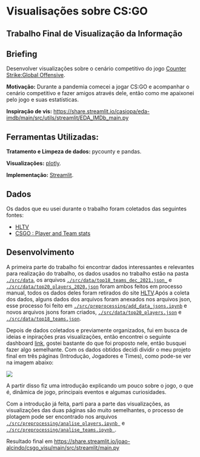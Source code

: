 # Visualisações sobre CS:GO

## Trabalho Final de Visualização da Informação 

## Briefing 

Desenvolver visualizações sobre o cenário competitivo do jogo [Counter Strike:Global Offensive](https://pt.wikipedia.org/wiki/Counter-Strike:_Global_Offensive).

**Motivação:** Durante a pandemia comecei a jogar CS:GO e acompanhar o cenário competitivo e fazer amigos através dele, então como me apaixonei pelo jogo e suas estatísticas.

**Inspiração de vis:** https://share.streamlit.io/casiopa/eda-imdb/main/src/utils/streamlit/EDA_IMDb_main.py

## Ferramentas Utilizadas:

**Tratamento e Limpeza de dados:** pycounty e pandas.

**Visualizações:** [plotly](https://plotly.com/).

**Implementação:** [Streamlit](https://streamlit.io/).


## Dados 

Os dados que eu usei durante o trabalho foram coletados das seguintes fontes:

* [HLTV](https://www.hltv.org/)
* [CSGO : Player and Team stats](https://www.kaggle.com/patrasaurabh/csgo-player-and-team-stats)

## Desenvolvimento 

A primeira parte do trabalho foi encontrar dados interessantes e relevantes para realização do trabalho, os dados usados no trabalho estão na pasta [`./src/data`](./src/data), os arquivos [`./src/data/top18_teams_dec_2021.json_`](./src/data/top18_teams_dec_2021.json) e [`./src/data/top20_players_2020.json`](./src/data/top20_players_2020.json) foram ambos feitos em processo manual, todos os dados deles foram retirados do site [HLTV](https://www.hltv.org/).Após a coleta dos dados, alguns dados dos arquivos foram anexados nos arquivos json, esse processo foi feito em [`./src/preprocessing/add_data_jsons.ipynb`](./src/preprocessing/add_data_jsons.ipynb) e novos arquivos jsons foram criados, [`./src/data/top20_players.json`](./src/data/top20_players.json) e [`./src/data/top18_teams.json`](./src/data/top18_teams.json).

Depois de dados coletados e previamente organizados, fui em busca de ideias e inpirações pras visualizações, então encontrei o seguinte dashboard [link](https://share.streamlit.io/casiopa/eda-imdb/main/src/utils/streamlit/EDA_IMDb_main.py), gostei bastante do que foi proposto nele, então busquei fazer algo semelhante. Com os dados obtidos decidi dividir o meu projeto final em três páginas (Introdução, Jogadores e Times), como pode-se ver na imagem abaixo:

![](.img/menu.png)

A partir disso fiz uma introdução explicando um pouco sobre o jogo, o que é, dinâmica de jogo, principais eventos e algumas curiosidades. 

Com a introdução já feita, parti para a parte das visualizações, as visualizações das duas páginas são muito semelhantes, o processo de plotagem pode ser encontrado nos arquivos
[`./src/preprocessing/analise_players.ipynb `](./src/preprocessing/analise_players.ipynb) e [`./src/preprocessing/analise_teams.ipynb `](./src/preprocessing/analise_teams.ipynb).







Resultado final em https://share.streamlit.io/joao-alcindo/csgo_visu/main/src/streamlit/main.py
